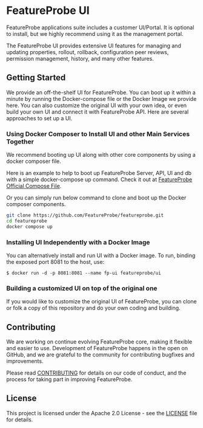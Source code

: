 # FeatureProbe UI

FeatureProbe applications suite includes a customer UI/Portal. It is optional to install, 
but we highly recommend using it as the management portal. 

The FeatureProbe UI provides extensive UI features for managing and updating properties, 
rollout, rollback, configuration peer reviews, permission management, history, and many other features.


## Getting Started


We provide an off-the-shelf UI for FeatureProbe. 
You can boot up it within a minute by running the Docker-compose file or the Docker Image we provide here.
You can also customize the original UI with your own idea, 
or even build your own UI and connect it with FeatureProbe API. Here are several approaches to set up a UI.


### Using Docker Composer to Install UI and other Main Services Together

We recommend booting up UI along with other core components by using a docker composer file. 

Here is an example to help to boot up FeatureProbe Server, API, UI and db with a simple docker-compose up command.
Check it out at [FeatureProbe Official Compose File](https://github.com/FeatureProbe/featureprobe).

Or you can simply run below command to clone and boot up the Docker composer components.
``` bash
git clone https://github.com/FeatureProbe/featureprobe.git
cd featureprobe
docker compose up
```


### Installing UI Independently with a Docker Image

You can alternatively install and run UI with a Docker image. To run, binding the exposed port 8081 to the host, use:
```
$ docker run -d -p 8081:8081 --name fp-ui featureprobe/ui
```


### Building a customized UI on top of the original one
If you would like to customize the original UI of FeatureProbe, you can clone or folk a copy of this repository
and do your own coding and building.


## Contributing
We are working on continue evolving FeatureProbe core, making it flexible and easier to use. 
Development of FeatureProbe happens in the open on GitHub, and we are grateful to the 
community for contributing bugfixes and improvements.

Please read [CONTRIBUTING](https://github.com/FeatureProbe/featureprobe/blob/master/CONTRIBUTING.md) 
for details on our code of conduct, and the process for taking part in improving FeatureProbe.


## License

This project is licensed under the Apache 2.0 License - see the [LICENSE](LICENSE) file for details.
